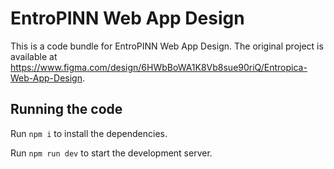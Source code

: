 
# EntroPINN Web App Design

This is a code bundle for EntroPINN Web App Design. The original project is available at https://www.figma.com/design/6HWbBoWA1K8Vb8sue90riQ/Entropica-Web-App-Design.

  ## Running the code

  Run `npm i` to install the dependencies.

  Run `npm run dev` to start the development server.
  